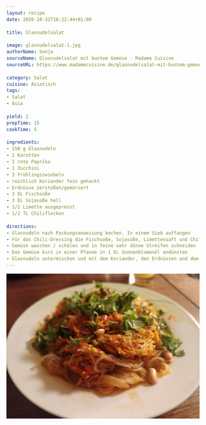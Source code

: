 ```yaml
---
layout: recipe
date: 2020-10-31T16:22:44+01:00

title: Glasnudelsalat

image: glasnudelsalat-1.jpg
authorName: Sonja
sourceName: Glasnudelsalat mit buntem Gemüse - Madame Cuisine
sourceURL: https://www.madamecuisine.de/glasnudelsalat-mit-buntem-gemuese/

category: Salat
cuisine: Asiatisch
tags: 
- Salat
- Asia

yield: 2
prepTime: 15
cookTime: 5

ingredients:
- 150 g Glasnudeln
- 2 Karotten
- 1 rote Paprika
- 1 Zucchini
- 3 Frühlingszwiebeln
- reichlich Koriander fein gehackt
- Erdnüsse zerstoßen/gemörsert
- 3 EL Fischsoße
- 3 EL Sojasoße hell
- 1/2 Limette ausgepresst
- 1/2 TL Chiliflocken

directions:
- Glasnudeln nach Packungsanweisung kochen. In einem Sieb auffangen
- Für das Chili-Dressing die Fischsoße, Sojasoße, Limettensaft und Chiliflocken vermischen
- Gemüse waschen / schälen und in feine sehr dünne Streifen schneiden
- Das Gemüse kurz in einer Pfanne in 1 EL Sonnenblumenöl andünsten
- Glasnudeln untermischen und mit dem Koriander, den Erdnüssen und dem Dressing garnieren
---
```


![](glasnudelsalat.jpg)
